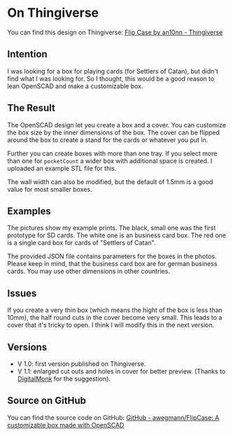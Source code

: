 # On Thingiverse

You can find this design on Thingiverse: [Flip Case by an10nn - Thingiverse](https://www.thingiverse.com/thing:2565771)

## Intention

I was looking for a box for playing cards (for Settlers of Catan), but didn't find what I was looking for. So I thought, this would be a good reason to lean OpenSCAD and make a customizable box.

## The Result

The OpenSCAD design let you create a box and a cover. You can customize the box size by the inner dimensions of the box. The cover can be flipped around the box to create a stand for the cards or whatever you put in.

Further you can create boxes with more than one tray. If you select more than one for `pocketCount` a wider box with additional space is created. I uploaded an example STL file for this.

The wall width can also be modified, but the default of 1.5mm is a good value for most smaller boxes.
 
## Examples

The pictures show my example prints. The black, small one was the first prototype for SD cards. The white one is an business card box. The red one is a single card box for cards of "Settlers of Catan".  

The provided JSON file contains parameters for the boxes in the photos. Please keep in mind, that the business card box are for german business cards. You may use other dimensions in other countries.

## Issues

If you create a very thin box (which means the hight of the box is less than 10mm), the half round cuts in the cover become very small. This leads to a cover that it's tricky to open. I think I will modify this in the next version.

## Versions

- V 1.0: 
	first version published on Thingiverse.
- V 1.1: 
	enlarged cut outs and holes in cover for better preview. (Thanks to [DigitalMonk](https://www.thingiverse.com/DigitalMonk/about) for the suggestion).
	
## Source on GitHub

You can find the source code on GitHub: [GitHub - awegmann/FlipCase: A customizable box made with OpenSCAD](https://github.com/awegmann/FlipCase)